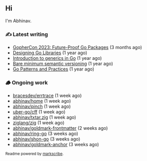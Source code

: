 ## Hi

I'm Abhinav.

### ✍️ Latest writing


- [GopherCon 2023: Future-Proof Go Packages](https://abhinavg.net/2023/09/27/future-proof-packages/) (3 months ago)
- [Designing Go Libraries](https://abhinavg.net/2022/12/06/designing-go-libraries/) (1 year ago)
- [Introduction to generics in Go](https://abhinavg.net/2022/11/23/generics-intro/) (1 year ago)
- [Bare minimum semantic versioning](https://abhinavg.net/2022/11/07/semver/) (1 year ago)
- [Go Patterns and Practices](https://abhinavg.net/2022/09/19/go-patterns-and-practices-talk/) (1 year ago)

### 🪵 Ongoing work


- [bracesdev/errtrace](https://github.com/bracesdev/errtrace) (1 week ago)
- [abhinav/home](https://github.com/abhinav/home) (1 week ago)
- [abhinav/pinch](https://github.com/abhinav/pinch) (1 week ago)
- [uber-go/cff](https://github.com/uber-go/cff) (1 week ago)
- [abhinav/txtar.zig](https://github.com/abhinav/txtar.zig) (1 week ago)
- [ziglang/zig](https://github.com/ziglang/zig) (1 week ago)
- [abhinav/goldmark-frontmatter](https://github.com/abhinav/goldmark-frontmatter) (2 weeks ago)
- [abhinav/ring-go](https://github.com/abhinav/ring-go) (3 weeks ago)
- [abhinav/shon-go](https://github.com/abhinav/shon-go) (3 weeks ago)
- [abhinav/goldmark-anchor](https://github.com/abhinav/goldmark-anchor) (3 weeks ago)

<sub>Readme powered by [markscribe](https://github.com/muesli/markscribe).</sub>
